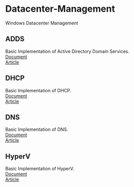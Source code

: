 # Datacenter-Management
Windows Datacenter Management

## ADDS
  Basic Implementation of Active Directory Domain Services. \
  [Document](/ADDS) \
  [Article](https://jadhusan-s.medium.com/active-directory-domain-services-2-2e5c9f675cf1)

## DHCP
  Basic Implementation of DHCP. \
  [Document](/DHCP) \
  [Article]()

## DNS
  Basic Implementation of DNS. \
  [Document](/DNS) \
  [Article](https://jadhusan-s.medium.com/active-directory-domain-services-30c46c20401d)

## HyperV
  Basic Implementation of HyperV. \
  [Document](/HyperV) \
  [Article]()
